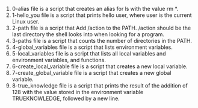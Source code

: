 1) 0-alias file is a script that creates an alias for ls with the value rm *.
2) 1-hello_you file is a script that prints hello user, where user is the current Linux user.
3) 2-path file is a script that Add /action to the PATH. /action should be the last directory the shell looks into when looking for a program.
4) 3-paths file is a script that counts the number of directories in the PATH.
5) 4-global_variables file is a script that lists environment variables.
6) 5-local_variables file is a script that lists all local variables and environment variables, and functions.
7) 6-create_local_variable file is a script that creates a new local variable.
8) 7-create_global_variable file is a script that creates a new global variable.
9) 8-true_knowledge file is a script that prints the result of the addition of 128 with the value stored in the environment variable TRUEKNOWLEDGE, followed by a new line.
